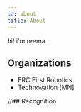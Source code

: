 ```yaml
---
id: about
title: About
---
```

hi! i'm reema.

## Organizations

- FRC First Robotics
- Technovation [MN]

//## Recognition


